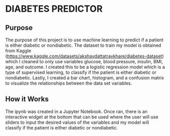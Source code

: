 # DIABETES PREDICTOR

## Purpose
The purpose of this project is to use machine learning to predict if a patient is either diabetic or nondiabetic. The dataset to train my model is obtained from Kaggle 
(https://www.kaggle.com/datasets/akshaydattatraykhare/diabetes-dataset) which I cleaned to only use variables glucose, blood pressure, insulin, BMI, age, and outcome. 
I created this to be a logistic regression model which is a type of supervised learning, to classify if the patient is either diabetic or nondiabetic. Lastly, I created a bar chart, 
histogram, and a confusion matrix to visualize the relationships between the data set variables.

## How it Works
The ipynb was created in a Jupyter Notebook. Once ran, there is an interactive widget at the bottom that can be used where the user 
will use sliders to input the desired values of the variables and my model will classify if the patient is either diabetic or nondiabetic.

